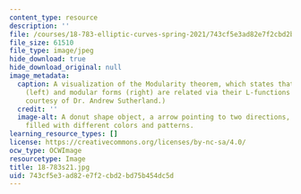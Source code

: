 ```yaml
---
content_type: resource
description: ''
file: /courses/18-783-elliptic-curves-spring-2021/743cf5e3ad82e7f2cbd2bd75b454dc5d_18-783s21.jpg
file_size: 61510
file_type: image/jpeg
hide_download: true
hide_download_original: null
image_metadata:
  caption: A visualization of the Modularity theorem, which states that elliptic curves
    (left) and modular forms (right) are related via their L-functions (center). (Image
    courtesy of Dr. Andrew Sutherland.)
  credit: ''
  image-alt: A donut shape object, a arrow pointing to two directions, and a circle
    filled with different colors and patterns.
learning_resource_types: []
license: https://creativecommons.org/licenses/by-nc-sa/4.0/
ocw_type: OCWImage
resourcetype: Image
title: 18-783s21.jpg
uid: 743cf5e3-ad82-e7f2-cbd2-bd75b454dc5d
---
```

